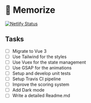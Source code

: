 # 🧐 Memorize

[![Netlify Status](https://api.netlify.com/api/v1/badges/ca2f2e87-8e82-4dc4-86f6-c7479e6f574b/deploy-status)](https://app.netlify.com/sites/memorize-app/deploys)

## Tasks

- [ ] Migrate to Vue 3
- [ ] Use Tailwind for the styles
- [ ] Use Vuex for the state management
- [ ] Use GSAP for the animations
- [ ] Setup and develop unit tests
- [ ] Setup Travis CI pipeline
- [ ] Improve the scoring system
- [ ] Add Dark mode
- [ ] Write a detailed Readme.md
